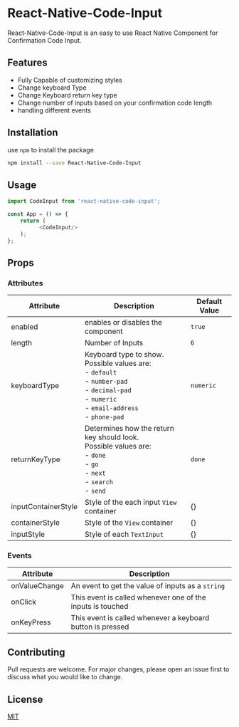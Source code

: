# React-Native-Code-Input

React-Native-Code-Input is an easy to use React Native Component for Confirmation Code Input.

## Features
- Fully Capable of customizing styles
- Change keyboard Type 
- Change Keyboard return key type
- Change number of inputs based on your confirmation code length
- handling different events

## Installation

use `npm` to install the package

```bash
npm install --save React-Native-Code-Input
```

## Usage

```javascript
import CodeInput from 'react-native-code-input';

const App = () => {
    return (
          <CodeInput/>
    );
};
```

## Props

### Attributes
| Attribute | Description | Default Value |
| --- | --- | --- |
| enabled | enables or disables the component | `true` |
| length | Number of Inputs | `6` |
| keyboardType | Keyboard type to show. <br/>Possible values are: <br/>- `default`<br/>- `number-pad`<br/>- `decimal-pad`<br/>- `numeric`<br/>- `email-address`<br/>- `phone-pad`| `numeric` |
| returnKeyType | Determines how the return key should look.<br/>Possible values are: <br/>- `done`<br/>- `go`<br/>- `next`<br/>- `search`<br/>- `send`  | `done` |
| inputContainerStyle | Style of the each input `View` container | {} |
| containerStyle | Style of the `View` container | {} |
| inputStyle | Style of each `TextInput`  | {} |

### Events
| Attribute | Description |
| --- | --- |
| onValueChange | An event to get the value of inputs as a `string` |
| onClick | This event is called whenever one of the inputs is touched |
| onKeyPress | This event is called whenever a keyboard button is pressed |

## Contributing
Pull requests are welcome. For major changes, please open an issue first to discuss what you would like to change.

## License
[MIT](https://choosealicense.com/licenses/mit/)

